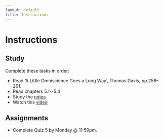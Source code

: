 ```yaml
---
layout: default
title: Instructions
---
```



# Instructions #

## Study

Complete these tasks in order:

+ Read ‘A Little Omniscience Goes a Long Way’, Thomas Davis, pp.258–261. 
+ Read chapters 5.1--5.4 
+ Study the [notes](/Teaching/Examined/FreeWill/Handout1)
+ Watch this [video](https://www.youtube.com/watch?v=iSfXdNIolQA)


## Assignments

+ Complete Quiz 5 by Monday @ 11:59pm.
